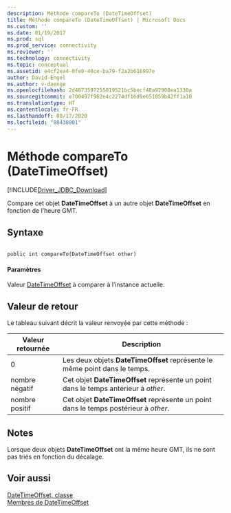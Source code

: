 ```yaml
---
description: Méthode compareTo (DateTimeOffset)
title: Méthode compareTo (DateTimeOffset) | Microsoft Docs
ms.custom: ''
ms.date: 01/19/2017
ms.prod: sql
ms.prod_service: connectivity
ms.reviewer: ''
ms.technology: connectivity
ms.topic: conceptual
ms.assetid: e4cf2ea4-0fe9-40ce-ba79-f2a2b616997e
author: David-Engel
ms.author: v-daenge
ms.openlocfilehash: 2d4673597255819521bc5becf48a92908ea1330a
ms.sourcegitcommit: e700497f962e4c2274df16d9e651059b42ff1a10
ms.translationtype: HT
ms.contentlocale: fr-FR
ms.lasthandoff: 08/17/2020
ms.locfileid: "88438001"
---
```

# <a name="compareto-method-datetimeoffset"></a>Méthode compareTo (DateTimeOffset)
[!INCLUDE[Driver_JDBC_Download](../../../includes/driver_jdbc_download.md)]

  Compare cet objet **DateTimeOffset** à un autre objet **DateTimeOffset** en fonction de l’heure GMT.  
  
## <a name="syntax"></a>Syntaxe  
  
```  
  
public int compareTo(DateTimeOffset other)  
```  
  
#### <a name="parameters"></a>Paramètres  
 Valeur [DateTimeOffset](../../../connect/jdbc/reference/datetimeoffset-class.md) à comparer à l’instance actuelle.  
  
## <a name="return-value"></a>Valeur de retour  
 Le tableau suivant décrit la valeur renvoyée par cette méthode :  
  
|Valeur retournée|Description|  
|------------------|-----------------|  
|0|Les deux objets **DateTimeOffset** représente le même point dans le temps.|  
|nombre négatif|Cet objet **DateTimeOffset** représente un point dans le temps antérieur à *other*.|  
|nombre positif|Cet objet **DateTimeOffset** représente un point dans le temps postérieur à *other*.|  
  
## <a name="remarks"></a>Notes  
 Lorsque deux objets **DateTimeOffset** ont la même heure GMT, ils ne sont pas triés en fonction du décalage.  
  
## <a name="see-also"></a>Voir aussi  
 [DateTimeOffset, classe](../../../connect/jdbc/reference/datetimeoffset-class.md)   
 [Membres de DateTimeOffset](../../../connect/jdbc/reference/datetimeoffset-members.md)  
  
  
